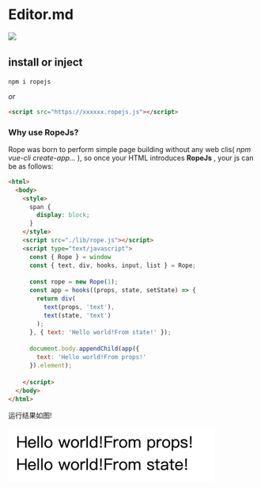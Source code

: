 # Editor.md

![](https://picasso-static.xiaohongshu.com/fe-platform/4e206d734613042f5cd8f8cd55be47ce747ba4e2.png)

## install or inject

``` shell
npm i ropejs
```

_or_

``` html
<script src="https://xxxxxx.ropejs.js"></script>
```

### Why use RopeJs?

Rope was born to perform simple page building without any web clis( _npm vue-cli create-app..._ ), so once your HTML introduces **RopeJs** , your js can be as follows:

``` html
<html>
  <body>
    <style>
      span {
        display: block;
      }
    </style>
    <script src="./lib/rope.js"></script>
    <script type="text/javascript">
      const { Rope } = window
      const { text, div, hooks, input, list } = Rope;
      
      const rope = new Rope(1);
      const app = hooks((props, state, setState) => {
        return div(
          text(props, 'text'),
          text(state, 'text')
        );
      }, { text: 'Hello world!From state!' });

      document.body.appendChild(app({
        text: 'Hello world!From props!'
      }).element);

    </script>
  </body>
</html>
```

运行结果如图!

![](https://github.com/zhuqingyv/rope/blob/main/assets/base_demo.png)
